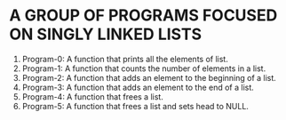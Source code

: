 # A GROUP OF PROGRAMS FOCUSED ON SINGLY LINKED LISTS
1. Program-0: A function that prints all the elements of list.
2. Program-1: A function that counts the number of elements in a list.
3. Program-2: A function that adds an element to the beginning of a list.
4. Program-3: A function that adds an element to the end of a list.
5. Program-4: A function that frees a list.
6. Program-5: A function that frees a list and sets head to NULL.
